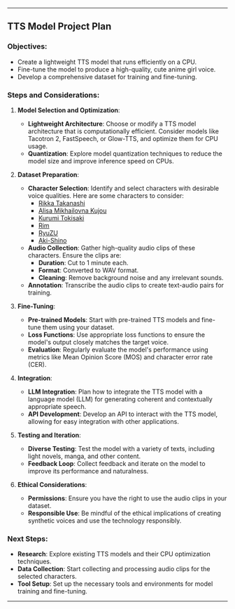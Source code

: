 
---
## TTS Model Project Plan

### Objectives:
- Create a lightweight TTS model that runs efficiently on a CPU.
- Fine-tune the model to produce a high-quality, cute anime girl voice.
- Develop a comprehensive dataset for training and fine-tuning.

### Steps and Considerations:

1. **Model Selection and Optimization**:
   - **Lightweight Architecture**: Choose or modify a TTS model architecture that is computationally efficient. Consider models like Tacotron 2, FastSpeech, or Glow-TTS, and optimize them for CPU usage.
   - **Quantization**: Explore model quantization techniques to reduce the model size and improve inference speed on CPUs.

2. **Dataset Preparation**:
   - **Character Selection**: Identify and select characters with desirable voice qualities. Here are some characters to consider:
     - [Rikka Takanashi](https://anilist.co/character/65865/Rikka-Takanashi)
     - [Alisa Mikhailovna Kujou](https://anilist.co/character/217334/Alisa-Mikhailovna-Kujou)
     - [Kurumi Tokisaki](https://anilist.co/character/70069/Kurumi-Tokisaki)
     - [Rim](https://anilist.co/character/206201/Rim)
     - [RyuZU](https://anilist.co/character/88234/RyuZU)
     - [Aki-Shino](https://anilist.co/character/197116/Aki-Shino)
   - **Audio Collection**: Gather high-quality audio clips of these characters. Ensure the clips are:
     - **Duration**: Cut to 1 minute each.
     - **Format**: Converted to WAV format.
     - **Cleaning**: Remove background noise and any irrelevant sounds.
   - **Annotation**: Transcribe the audio clips to create text-audio pairs for training.

3. **Fine-Tuning**:
   - **Pre-trained Models**: Start with pre-trained TTS models and fine-tune them using your dataset.
   - **Loss Functions**: Use appropriate loss functions to ensure the model's output closely matches the target voice.
   - **Evaluation**: Regularly evaluate the model's performance using metrics like Mean Opinion Score (MOS) and character error rate (CER).

4. **Integration**:
   - **LLM Integration**: Plan how to integrate the TTS model with a language model (LLM) for generating coherent and contextually appropriate speech.
   - **API Development**: Develop an API to interact with the TTS model, allowing for easy integration with other applications.

5. **Testing and Iteration**:
   - **Diverse Testing**: Test the model with a variety of texts, including light novels, manga, and other content.
   - **Feedback Loop**: Collect feedback and iterate on the model to improve its performance and naturalness.

6. **Ethical Considerations**:
   - **Permissions**: Ensure you have the right to use the audio clips in your dataset.
   - **Responsible Use**: Be mindful of the ethical implications of creating synthetic voices and use the technology responsibly.

### Next Steps:
- **Research**: Explore existing TTS models and their CPU optimization techniques.
- **Data Collection**: Start collecting and processing audio clips for the selected characters.
- **Tool Setup**: Set up the necessary tools and environments for model training and fine-tuning.

---
